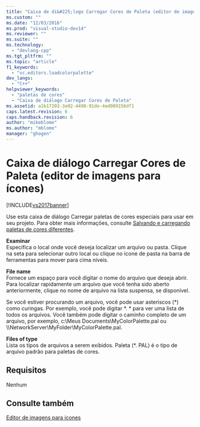 ```yaml
---
title: "Caixa de di&#225;logo Carregar Cores de Paleta (editor de imagens para &#237;cones) | Microsoft Docs"
ms.custom: ""
ms.date: "12/03/2016"
ms.prod: "visual-studio-dev14"
ms.reviewer: ""
ms.suite: ""
ms.technology: 
  - "devlang-cpp"
ms.tgt_pltfrm: ""
ms.topic: "article"
f1_keywords: 
  - "vc.editors.loadcolorpalette"
dev_langs: 
  - "C++"
helpviewer_keywords: 
  - "paletas de cores"
  - "Caixa de diálogo Carregar Cores de Paleta"
ms.assetid: a1b17203-3e02-4498-91de-4ed089156df1
caps.latest.revision: 6
caps.handback.revision: 6
author: "mikeblome"
ms.author: "mblome"
manager: "ghogen"
---
```

# Caixa de di&#225;logo Carregar Cores de Paleta (editor de imagens para &#237;cones)
[!INCLUDE[vs2017banner](../assembler/inline/includes/vs2017banner.md)]

Use esta caixa de diálogo Carregar paletas de cores especiais para usar em seu projeto.  Para obter mais informações, consulte  [Salvando e carregando paletas de cores diferentes](../windows/saving-and-loading-different-color-palettes-image-editor-for-icons.md).  
  
 **Examinar**  
 Especifica o local onde você deseja localizar um arquivo ou pasta.  Clique na seta para selecionar outro local ou clique no ícone de pasta na barra de ferramentas para mover para cima níveis.  
  
 **File name**  
 Fornece um espaço para você digitar o nome do arquivo que deseja abrir.  Para localizar rapidamente um arquivo que você tenha sido aberto anteriormente, clique no nome de arquivo na lista suspensa, se disponível.  
  
 Se você estiver procurando um arquivo, você pode usar asteriscos \(\*\) como curingas.  Por exemplo, você pode digitar \*. \* para ver uma lista de todos os arquivos.  Você também pode digitar o caminho completo de um arquivo, por exemplo, c:\\Meus Documents\\MyColorPalette.pal ou \\\\NetworkServer\\MyFolder\\MyColorPalette.pal.  
  
 **Files of type**  
 Lista os tipos de arquivos a serem exibidos.  Paleta \(\*. PAL\) é o tipo de arquivo padrão para paletas de cores.  
  
## Requisitos  
 Nenhum  
  
## Consulte também  
 [Editor de imagens para ícones](../mfc/image-editor-for-icons.md)
